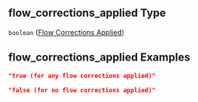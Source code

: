 ## flow_corrections_applied Type

`boolean` ([Flow Corrections Applied](iea43_wra_data_model-properties-measurement-location-measurement-location-properties-logger-configuration-logger-configuration-properties-lidar-specific-configuration-lidar-specific-configuration-properties-flow-corrections-applied.md))

## flow_corrections_applied Examples

```json
"true (for any flow corrections applied)"
```

```json
"false (for no flow corrections applied)"
```
